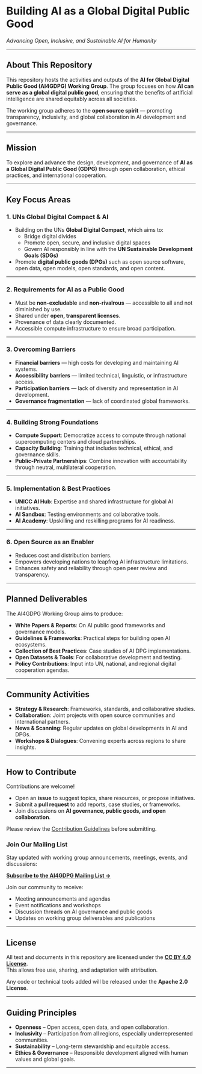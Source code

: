 # Building AI as a Global Digital Public Good  
*Advancing Open, Inclusive, and Sustainable AI for Humanity*  

---

## About This Repository  
This repository hosts the activities and outputs of the **AI for Global Digital Public Good (AI4GDPG) Working Group**.  The group focuses on how **AI can serve as a global digital public good**, ensuring that the benefits of artificial intelligence are shared equitably across all societies.  

The working group adheres to the **open source spirit** — promoting transparency, inclusivity, and global collaboration in AI development and governance.  

---

## Mission  
To explore and advance the design, development, and governance of **AI as a Global Digital Public Good (GDPG)** through open collaboration, ethical practices, and international cooperation.  

---

## Key Focus Areas  

### 1. UNs Global Digital Compact & AI  
- Building on the UNs **Global Digital Compact**, which aims to:  
  - Bridge digital divides  
  - Promote open, secure, and inclusive digital spaces  
  - Govern AI responsibly in line with the **UN Sustainable Development Goals (SDGs)**  
- Promote **digital public goods (DPGs)** such as open source software, open data, open models, open standards, and open content.  

---

### 2. Requirements for AI as a Public Good  
- Must be **non-excludable** and **non-rivalrous** — accessible to all and not diminished by use.  
- Shared under **open, transparent licenses**.  
- Provenance of data clearly documented.  
- Accessible compute infrastructure to ensure broad participation.  

---

### 3. Overcoming Barriers  
- **Financial barriers** — high costs for developing and maintaining AI systems.  
- **Accessibility barriers** — limited technical, linguistic, or infrastructure access.  
- **Participation barriers** — lack of diversity and representation in AI development.  
- **Governance fragmentation** — lack of coordinated global frameworks.  

---

### 4. Building Strong Foundations  
- **Compute Support**: Democratize access to compute through national supercomputing centers and cloud partnerships.  
- **Capacity Building**: Training that includes technical, ethical, and governance skills.  
- **Public-Private Partnerships**: Combine innovation with accountability through neutral, multilateral cooperation.  

---

### 5. Implementation & Best Practices  
- **UNICC AI Hub**: Expertise and shared infrastructure for global AI initiatives.  
- **AI Sandbox**: Testing environments and collaborative tools.  
- **AI Academy**: Upskilling and reskilling programs for AI readiness.  

---

### 6. Open Source as an Enabler  
- Reduces cost and distribution barriers.  
- Empowers developing nations to leapfrog AI infrastructure limitations.  
- Enhances safety and reliability through open peer review and transparency.  

---

## Planned Deliverables  
The AI4GDPG Working Group aims to produce:  
- **White Papers & Reports**: On AI public good frameworks and governance models.  
- **Guidelines & Frameworks**: Practical steps for building open AI ecosystems.  
- **Collection of Best Practices**: Case studies of AI DPG implementations.  
- **Open Datasets & Tools**: For collaborative development and testing.  
- **Policy Contributions**: Input into UN, national, and regional digital cooperation agendas.  

---

## Community Activities  
- **Strategy & Research**: Frameworks, standards, and collaborative studies.  
- **Collaboration**: Joint projects with open source communities and international partners.  
- **News & Scanning**: Regular updates on global developments in AI and DPGs.  
- **Workshops & Dialogues**: Convening experts across regions to share insights.  

---

## How to Contribute  
Contributions are welcome!  
- Open an **issue** to suggest topics, share resources, or propose initiatives.  
- Submit a **pull request** to add reports, case studies, or frameworks.  
- Join discussions on **AI governance, public goods, and open collaboration**.  

Please review the [Contribution Guidelines](CONTRIBUTING.md) before submitting.  

### Join Our Mailing List
Stay updated with working group announcements, meetings, events, and discussions:

**[Subscribe to the AI4GDPG Mailing List →](https://groups.io/g/ai4gdpg)**

Join our community to receive:
- Meeting announcements and agendas
- Event notifications and workshops
- Discussion threads on AI governance and public goods
- Updates on working group deliverables and publications  

---

## License  
All text and documents in this repository are licensed under the **[CC BY 4.0 License](https://creativecommons.org/licenses/by/4.0/)**.  
This allows free use, sharing, and adaptation with attribution.  

Any code or technical tools added will be released under the **Apache 2.0 License**.  

---

## Guiding Principles  
- **Openness** – Open access, open data, and open collaboration.  
- **Inclusivity** – Participation from all regions, especially underrepresented communities.  
- **Sustainability** – Long-term stewardship and equitable access.  
- **Ethics & Governance** – Responsible development aligned with human values and global goals.  

---
